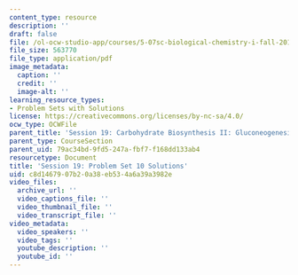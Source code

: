 ```yaml
---
content_type: resource
description: ''
draft: false
file: /ol-ocw-studio-app/courses/5-07sc-biological-chemistry-i-fall-2013/c8d1467907b20a38eb534a6a39a3982e_MIT5_07SCF13_Pset10_slon.pdf
file_size: 563770
file_type: application/pdf
image_metadata:
  caption: ''
  credit: ''
  image-alt: ''
learning_resource_types:
- Problem Sets with Solutions
license: https://creativecommons.org/licenses/by-nc-sa/4.0/
ocw_type: OCWFile
parent_title: 'Session 19: Carbohydrate Biosynthesis II: Gluconeogenesis'
parent_type: CourseSection
parent_uid: 79ac34bd-9fd5-247a-fbf7-f168dd133ab4
resourcetype: Document
title: 'Session 19: Problem Set 10 Solutions'
uid: c8d14679-07b2-0a38-eb53-4a6a39a3982e
video_files:
  archive_url: ''
  video_captions_file: ''
  video_thumbnail_file: ''
  video_transcript_file: ''
video_metadata:
  video_speakers: ''
  video_tags: ''
  youtube_description: ''
  youtube_id: ''
---
```

